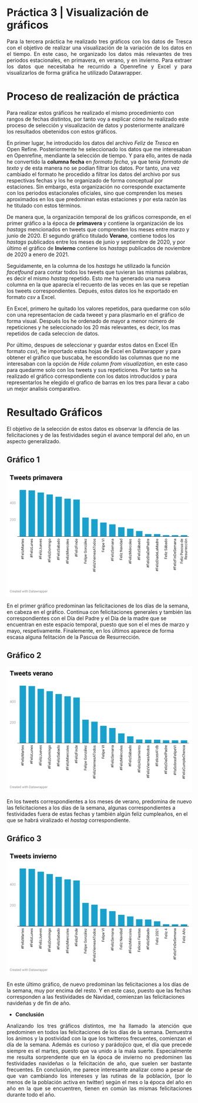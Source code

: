 
# Práctica 3 | Visualización de gráficos

<p align = "justify">
Para la tercera práctica he realizado tres gráficos con los datos de Tresca con el objetivo de realizar una visualización de la variación de los datos en el tiempo. En este caso, he organizado los datos más relevantes de tres periodos estacionales, en primavera, en verano, y en invierno. Para extraer los datos que necesitaba he recurrido a Openrefine y Excel y para visualizarlos de forma gráfica he utilizado Datawrapper.</p>

# Proceso de realización de práctica

Para realizar estos gráficos he realizado el mismo procedimiento con rangos de fechas distintos, por tanto voy a explicar cómo he realizado este proceso de selección y visualización de datos y posteriormente analizaré los resultados obetenidos con estos gráficos. 

En primer lugar, he introducido los datos del archivo _Feliz_ de _Tresca_ en Open Refine. Posteriormente he seleccionado los datos que me interesaban en Openrefine, mendiante la selección de tiempo. Y para ello, antes de nada he convertido la **columna fecha** en *formato fecha*, ya que tenía *formato de texto* y de esta manera no se podían filtrar los datos. Por tanto, una vez cambiado el formato he procedido a filtrar los datos del archivo por sus respectivas fechas y los he organizado   de forma conceptual por estaciones. Sin embargo, esta organización no corresponde exactamente con los periodos estacionales oficiales, sino que comprenden los meses aproximados en los que predominan estas estaciones y por esta razón las he titulado con estos términos.
  
De manera que, la organización temporal de los gráficos corresponde, en el primer  gráfico a la época de **primavera** y contiene la organización de los _hastags_ mencionados en tweets que comprenden los meses entre marzo y junio de 2020. El segundo gráfico titulado **Verano**, contiene todos los _hastags_ publicados entre los meses de junio y septiembre de 2020, y por último el gráfico de **Invierno** contiene los _hastags_ publicados de noviembre de 2020 a enero de 2021.


Seguidamente, en la columna de los _hastags_ he utilizado la función _facetfound_ para contar todos los tweets que tuvieran las mismas palabras, es decir el mismo _hastag_ repetido. Esto me ha generado una nueva columna en la que aparecía el recuento de las veces en las que se repetían los tweets correspondientes. Depués, estos datos los he exportado en formato _csv_ a Excel.


En Excel, primero he quitado los valores repetidos, para quedarme con sólo con una representacion de cada tweeet y para plasmarlo en el gráfico de forma visual. Después los he ordenado de mayor a menor número de repeticiones y he seleccionado los 20 más relevantes, es decir, los mas repetidos de cada seleccion de datos. 

Por último, despues de seleccionar y guardar estos datos en Excel (En formato _csv_), he importado estas hojas de Excel en Datawrapper y para obtener el gráfico que  buscaba, he escondido las columnas que no me interesaban con la opción de _Hide column from visualization_, en este caso para quedarme solo con los tweets y sus repeticiones. Por tanto se ha realizado el gráfico correspondiente con los datos introducidos y para representarlos he elegido el grafico de barras en los tres para llevar a cabo un mejor analisis comparativo.


# Resultado Gráficos

El objetivo de la selección de estos datos es observar la difencia de las felicitaciones y de las festividades según el avance temporal del año, en un aspecto generalizado.

## Gráfico 1

![alt text](https://github.com/luciahdezg/uc3m-periodismo-datos/blob/main/Imagenes/gla9d-tweets-primavera.png)

En el primer gráfico predominan las felicitaciones de los días de la semana, en cabeza en el gráfico. Continua con felicitaciones generales y también las correspondientes con el Día del Padre y el Día de la madre que se encuentran en este espacio temporal, puesto que son el el mes de marzo y mayo, respetivamente. Finalemente, en los últimos aparece de forma escasa alguna felitación de la Pascua de Resurrección.

## Gráfico 2 

![alt text](https://github.com/luciahdezg/uc3m-periodismo-datos/blob/main/Imagenes/L58RC-tweets-verano-br-.png)

En los tweets correspondientes a los meses de verano, predomina de nuevo las felicitaciones a los días de la semana, algunas correspondientes a festividades fuera de estas fechas y también algún feliz cumpleaños, en el que se habrá viralizado el _hastag_ correspondiente.

## Gráfico 3

![alt text](https://github.com/luciahdezg/uc3m-periodismo-datos/blob/main/Imagenes/MfiXz-tweets-invierno-br-.png)

En este último gráfico, de nuevo predominan las felicitaciones a los días de la semana, muy por encima del resto. Y en este caso, puesto que las fechas corresponden a las festividades de Navidad, comienzan las felicitaciones navideñas y de fin de año.

- **Conclusión**
<p align = "justify">
Analizando los tres gráficos distintos, me ha llamado la atención que predominen en todos las felicitaciones de los días de la semana. Demuestra los ánimos y la postividad con la que los twitteros frecuentes, comienzan el día de la semana. Además es curioso y parádojico que, el día que precede siempre es el martes, puesto que va unido a la mala suerte. Especialmente me resulta sorprendente que en la época de invierno no predominen las festividades navideñas o la felicitación de año, que suelen ser bastante frecuentes. En conclusión, me parece interesante analizar como a pesar de que van cambiando los intereses y las rutinas de la población, (por lo menos de la población activa en twitter) según el mes o la época del año en año en la que se encuentren, tienen en común las mismas felicitaciones durante todo el año.</p> 


